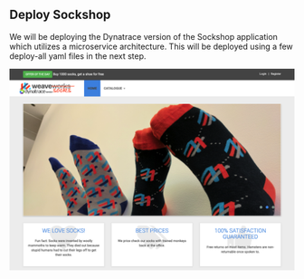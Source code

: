 ## Deploy Sockshop

We will be deploying the Dynatrace version of the Sockshop application which utilizes a microservice architecture. This will be deployed using a few deploy-all yaml files in the next step.

![Sockshop](../../assets/images/sockshop_demo.png)
